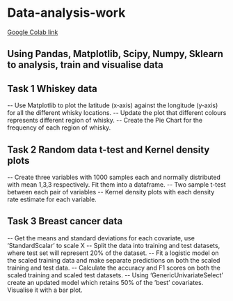 # Data-analysis-work 
[Google Colab link](https://colab.research.google.com/drive/1fZh3NuO5RfLht2chj6VqkNvqPTJvXuNq#scrollTo=BLNIx3NW4Xjj)

## Using Pandas, Matplotlib, Scipy, Numpy, Sklearn to analysis, train and visualise data

## Task 1 Whiskey data
-- Use Matplotlib to plot the latitude (x‐axis) against the longitude (y‐axis) for all the different whisky locations.
-- Update the plot that different colours represents different region of whisky.
-- Create the Pie Chart for the frequency of each region of whisky.

## Task 2 Random data t-test and Kernel density plots
-- Create three variables with 1000 samples each and normally distributed with mean 1,3,3 respectively. Fit them into a dataframe.
-- Two sample t-test between each pair of variables
-- Kernel density plots with each density rate estimate for each variable.

## Task 3 Breast cancer data
-- Get the means and standard deviations for each covariate, use ‘StandardScalar’ to scale X
-- Split the data into training and test datasets, where test set will represent 20% of the dataset.
-- Fit a logistic model on the scaled training data and make separate predictions on both the scaled training and test data.
-- Calculate the accuracy and F1 scores on both the scaled training and scaled test datasets.
-- Using ‘GenericUnivariateSelect’ create an updated model which retains 50% of the ’best’ covariates. Visualise it with a bar plot.
